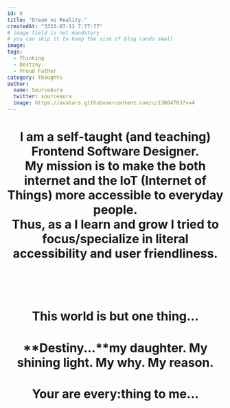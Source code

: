 ```yaml
---
id: 0
title: "Dream vs Reality."
createdAt: "3333-07-11 7:77:77"
# image field is not mandatory
# you can skip it to keep the size of blog cards small
image:
tags:
  - Thinking
  - Destiny
  - Proud Father
category: thoughts
author:
  name: SourceAura
  twitter: sourceaura
  image: https://avatars.githubusercontent.com/u/13864703?v=4
---
```


<!--more-->
<h1 align="center">
I am a self-taught (and teaching) Frontend Software Designer. 
<br>
My mission is to make the both internet and the IoT (Internet of Things) more accessible to everyday people. 
<br>
Thus, as a I learn and grow I tried to focus/specialize in literal accessibility and user friendliness. 

<h1>
<br>
<h1 align="center">
This world is but one thing...
<br>
<h1/>
<h1 align="center">
**Destiny...**my daughter. My shining light. My why. My reason. 
<h1>
<h1 align="center">
Your are every:thing to me...
<h1>
